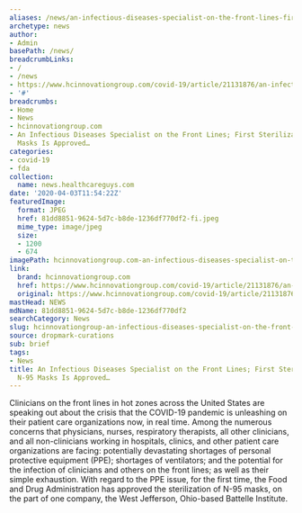 ```yaml
---
aliases: /news/an-infectious-diseases-specialist-on-the-front-lines-first-sterilization-of-n-95-masks-is-approved
archetype: news
author:
- Admin
basePath: /news/
breadcrumbLinks:
- /
- /news
- https://www.hcinnovationgroup.com/covid-19/article/21131876/an-infectious-diseases-specialist-on-the-front-lines-first-sterilization-of-n95-masks-is-approved-by-the-fda
- '#'
breadcrumbs:
- Home
- News
- hcinnovationgroup.com
- An Infectious Diseases Specialist on the Front Lines; First Sterilization of N-95
  Masks Is Approved…
categories:
- covid-19
- fda
collection:
  name: news.healthcareguys.com
date: '2020-04-03T11:54:22Z'
featuredImage:
  format: JPEG
  href: 81dd8851-9624-5d7c-b8de-1236df770df2-fi.jpeg
  mime_type: image/jpeg
  size:
  - 1200
  - 674
imagePath: hcinnovationgroup.com-an-infectious-diseases-specialist-on-the-front-lines-first-sterilization-of-n-95-masks-is-approved
link:
  brand: hcinnovationgroup.com
  href: https://www.hcinnovationgroup.com/covid-19/article/21131876/an-infectious-diseases-specialist-on-the-front-lines-first-sterilization-of-n95-masks-is-approved-by-the-fda
  original: https://www.hcinnovationgroup.com/covid-19/article/21131876/an-infectious-diseases-specialist-on-the-front-lines-first-sterilization-of-n95-masks-is-approved-by-the-fda
mastHead: NEWS
mdName: 81dd8851-9624-5d7c-b8de-1236df770df2
searchCategory: News
slug: hcinnovationgroup-an-infectious-diseases-specialist-on-the-front-lines-first-sterilization-of-n-95-masks-is-approved
source: dropmark-curations
sub: brief
tags:
- News
title: An Infectious Diseases Specialist on the Front Lines; First Sterilization of
  N-95 Masks Is Approved…
---
```


Clinicians on the front lines in hot zones across the United States are speaking out about the crisis that the COVID-19 pandemic is unleashing on their patient care organizations now, in real time. Among the numerous concerns that physicians, nurses, respiratory therapists, all other clinicians, and all non-clinicians working in hospitals, clinics, and other patient care organizations are facing: potentially devastating shortages of personal protective equipment (PPE); shortages of ventilators; and the potential for the infection of clinicians and others on the front lines; as well as their simple exhaustion. With regard to the PPE issue, for the first time, the Food and Drug Administration has approved the sterilization of N-95 masks, on the part of one company, the West Jefferson, Ohio-based Battelle Institute.